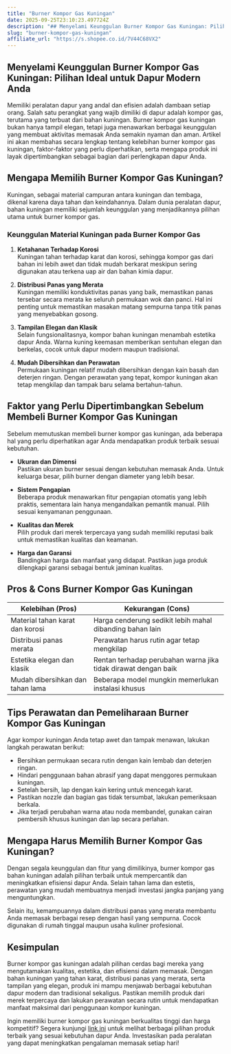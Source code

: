 ```yaml
---
title: "Burner Kompor Gas Kuningan"
date: 2025-09-25T23:10:23.497724Z
description: "## Menyelami Keunggulan Burner Kompor Gas Kuningan: Pilihan Ideal untuk Dapur Modern Anda..."
slug: "burner-kompor-gas-kuningan"
affiliate_url: "https://s.shopee.co.id/7V44C68VX2"
---
```

## Menyelami Keunggulan Burner Kompor Gas Kuningan: Pilihan Ideal untuk Dapur Modern Anda

Memiliki peralatan dapur yang andal dan efisien adalah dambaan setiap orang. Salah satu perangkat yang wajib dimiliki di dapur adalah kompor gas, terutama yang terbuat dari bahan kuningan. Burner kompor gas kuningan bukan hanya tampil elegan, tetapi juga menawarkan berbagai keunggulan yang membuat aktivitas memasak Anda semakin nyaman dan aman. Artikel ini akan membahas secara lengkap tentang kelebihan burner kompor gas kuningan, faktor-faktor yang perlu diperhatikan, serta mengapa produk ini layak dipertimbangkan sebagai bagian dari perlengkapan dapur Anda.

## Mengapa Memilih Burner Kompor Gas Kuningan?

Kuningan, sebagai material campuran antara kuningan dan tembaga, dikenal karena daya tahan dan keindahannya. Dalam dunia peralatan dapur, bahan kuningan memiliki sejumlah keunggulan yang menjadikannya pilihan utama untuk burner kompor gas.

### Keunggulan Material Kuningan pada Burner Kompor Gas

1. **Ketahanan Terhadap Korosi**  
Kuningan tahan terhadap karat dan korosi, sehingga kompor gas dari bahan ini lebih awet dan tidak mudah berkarat meskipun sering digunakan atau terkena uap air dan bahan kimia dapur.

2. **Distribusi Panas yang Merata**  
Kuningan memiliki konduktivitas panas yang baik, memastikan panas tersebar secara merata ke seluruh permukaan wok dan panci. Hal ini penting untuk memastikan masakan matang sempurna tanpa titik panas yang menyebabkan gosong.

3. **Tampilan Elegan dan Klasik**  
Selain fungsionalitasnya, kompor bahan kuningan menambah estetika dapur Anda. Warna kuning keemasan memberikan sentuhan elegan dan berkelas, cocok untuk dapur modern maupun tradisional.

4. **Mudah Dibersihkan dan Perawatan**  
Permukaan kuningan relatif mudah dibersihkan dengan kain basah dan deterjen ringan. Dengan perawatan yang tepat, kompor kuningan akan tetap mengkilap dan tampak baru selama bertahun-tahun.

## Faktor yang Perlu Dipertimbangkan Sebelum Membeli Burner Kompor Gas Kuningan

Sebelum memutuskan membeli burner kompor gas kuningan, ada beberapa hal yang perlu diperhatikan agar Anda mendapatkan produk terbaik sesuai kebutuhan.

- **Ukuran dan Dimensi**  
Pastikan ukuran burner sesuai dengan kebutuhan memasak Anda. Untuk keluarga besar, pilih burner dengan diameter yang lebih besar.

- **Sistem Pengapian**  
Beberapa produk menawarkan fitur pengapian otomatis yang lebih praktis, sementara lain hanya mengandalkan pemantik manual. Pilih sesuai kenyamanan penggunaan.

- **Kualitas dan Merek**  
Pilih produk dari merek terpercaya yang sudah memiliki reputasi baik untuk memastikan kualitas dan keamanan.

- **Harga dan Garansi**  
Bandingkan harga dan manfaat yang didapat. Pastikan juga produk dilengkapi garansi sebagai bentuk jaminan kualitas.

## Pros & Cons Burner Kompor Gas Kuningan

| Kelebihan (Pros)                      | Kekurangan (Cons)                      |
|---------------------------------------|----------------------------------------|
| Material tahan karat dan korosi     | Harga cenderung sedikit lebih mahal dibanding bahan lain |
| Distribusi panas merata             | Perawatan harus rutin agar tetap mengkilap |
| Estetika elegan dan klasik         | Rentan terhadap perubahan warna jika tidak dirawat dengan baik |
| Mudah dibersihkan dan tahan lama  | Beberapa model mungkin memerlukan instalasi khusus |

## Tips Perawatan dan Pemeliharaan Burner Kompor Gas Kuningan

Agar kompor kuningan Anda tetap awet dan tampak menawan, lakukan langkah perawatan berikut:

- Bersihkan permukaan secara rutin dengan kain lembab dan deterjen ringan.
- Hindari penggunaan bahan abrasif yang dapat menggores permukaan kuningan.
- Setelah bersih, lap dengan kain kering untuk mencegah karat.
- Pastikan nozzle dan bagian gas tidak tersumbat, lakukan pemeriksaan berkala.
- Jika terjadi perubahan warna atau noda membandel, gunakan cairan pembersih khusus kuningan dan lap secara perlahan.

## Mengapa Harus Memilih Burner Kompor Gas Kuningan?

Dengan segala keunggulan dan fitur yang dimilikinya, burner kompor gas bahan kuningan adalah pilihan terbaik untuk mempercantik dan meningkatkan efisiensi dapur Anda. Selain tahan lama dan estetis, perawatan yang mudah membuatnya menjadi investasi jangka panjang yang menguntungkan.

Selain itu, kemampuannya dalam distribusi panas yang merata membantu Anda memasak berbagai resep dengan hasil yang sempurna. Cocok digunakan di rumah tinggal maupun usaha kuliner profesional.

## Kesimpulan

Burner kompor gas kuningan adalah pilihan cerdas bagi mereka yang mengutamakan kualitas, estetika, dan efisiensi dalam memasak. Dengan bahan kuningan yang tahan karat, distribusi panas yang merata, serta tampilan yang elegan, produk ini mampu menjawab berbagai kebutuhan dapur modern dan tradisional sekaligus. Pastikan memilih produk dari merek terpercaya dan lakukan perawatan secara rutin untuk mendapatkan manfaat maksimal dari penggunaan kompor kuningan.

Ingin memiliki burner kompor gas kuningan berkualitas tinggi dan harga kompetitif? Segera kunjungi [link ini](https://s.shopee.co.id/7V44C68VX2) untuk melihat berbagai pilihan produk terbaik yang sesuai kebutuhan dapur Anda. Investasikan pada peralatan yang dapat meningkatkan pengalaman memasak setiap hari!